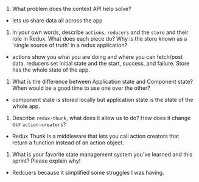 1. What problem does the context API help solve?
- lets us share data all across the app
1. In your own words, describe `actions`, `reducers` and the `store` and their role in Redux. What does each piece do? Why is the store known as a 'single source of truth' in a redux application?
- actions show you what you are doing and where you can fetch/post data. reducers set initial state and the start, success, and failure. Store has the whole state of the app.
1. What is the difference between Application state and Component state? When would be a good time to use one over the other?
- component state is stored locally but application state is the state of the whole app. 
1. Describe `redux-thunk`, what does it allow us to do? How does it change our `action-creators`?
- Redux Thunk is a middleware that lets you call action creators that return a function instead of an action object.
1. What is your favorite state management system you've learned and this sprint? Please explain why!
- Redcuers because it simplified some struggles I was having.
